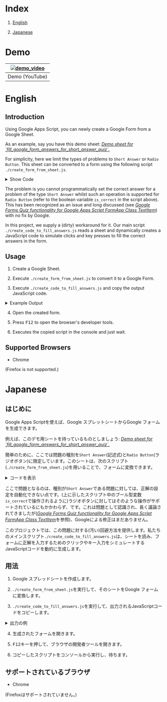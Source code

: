 # Index

1. [English](#english)

2. [Japanese](#japanese)

# Demo

| [![demo_video](https://i.ytimg.com/vi/e1fcszewz98/maxresdefault.jpg)](https://www.youtube.com/watch?v=e1fcszewz98&feature=youtu.be) |
|:-:|
| Demo (YouTube) |

# English 

## Introduction

Using Google Apps Script, you can newly create a Google Form from a Google Sheet.

As an example, say you have this demo sheet: [*Demo sheet for \`fill_google_form_answers_for_short_answer_quiz\`.*](https://docs.google.com/spreadsheets/d/1n4QRk7uA0Q4U_T4oEK3sLEApvdj8qPbHO7ZQRSvhV-A/edit?usp=sharing)

For simplicity, here we limit the types of problems to `Short Answer` or `Radio Button`. This sheet can be converted to a form using the following script `./create_form_from_sheet.js`.

<details>
<summary>Show Code</summary>

```javascript
function createGoogleForm(){

    const sheet_name = 'Problem Data';
    
    const cells = SpreadsheetApp.getActiveSpreadsheet().getSheetByName(sheet_name).getDataRange().getValues();
  
    const form_title = `${cells[2][1]}_${Math.random()}`;
    console.log(`Creating the form [ ${form_title} ]...`);
    const Form = FormApp.create(form_title);

    Form.setDescription(cells[3][1]);
    Form.setIsQuiz(true)

    const num_problems = cells[0][10];
    const problem_start_index = 7;

    for (let i = problem_start_index; i < problem_start_index + num_problems; ++i) {
        
        const problem_type  = cells[i][2];
        const problem_title = cells[i][4];
        const answer        = cells[i][5];

        if (problem_type == 'Short Answer') {

            Form.addTextItem().setTitle(problem_title);

        } else if (problem_type == 'Radio Button') {

            const radio   = Form.addMultipleChoiceItem().setTitle(problem_title);
            const options = [];

            let j = 7;
            while (true) {
                const option = cells[i][j++];
                if (option == '') {
                    break;
                }
                let is_correct = false;
                if (option == answer) {
                    is_correct = true;
                }
                options.push(radio.createChoice(option, is_correct));
            }

            radio.setChoices(options)
            
        }

    }
    
}
```
</details>

The problem is you cannot programmatically set the correct answer for a problem of the type `Short Answer` whilst such an operation is supported for `Radio Button` (refer to the boolean variable `is_correct` in the script above). This has been recognized as an issue and long discussed (see [*Google Forms Quiz functionality for Google Apps Script FormApp Class TextItem*](https://issuetracker.google.com/issues/117437423)) with no fix by Google.

In this project, we supply a (dirty) workaround for it. Our main script `./create_code_to_fill_answers.js` reads a sheet and dynamically creates a JavaScript code to simulate clicks and key presses to fill the correct answers in the form.

## Usage

1. Create a Google Sheet.

2. Execute `./create_form_from_sheet.js` to convert it to a Google Form.

3. Execute `./create_code_to_fill_answers.js` and copy the output JavaScript code.

<details>
<summary>Example Output</summary>

```javascript
(function() {
    'use strict';

    /*-------------------------------------*/

    /* parameters */

    const is_debug_mode = 1;

    /*-------------------------------------*/

    /* functions */

    function q(parent, css_selector) {
        return parent.querySelector(css_selector);
    }

    function qa(parent, css_selector) {
        return parent.querySelectorAll(css_selector);
    }

    function p(x) {
        if (is_debug_mode) {
            console.log(x);
        }
    }

    function sum(array) {
        return array.reduce((a, b) => { return (a + b); }, 0);
    }

    /*-------------------------------------*/

    /* main */

    //closes all cards
    q(document, 'div.freebirdFormeditorViewPageTitleAndDescription').click();

    const tmp = JSON.parse(`[["Which color will you get when you mix red and blue?","What is the name of the highest mountain in Japan?","What is the name of the country which has the largest population?"],["purple","Mt. Fuji","China"]]`);
    const a_problems = tmp[0];
    const a_answers = tmp[1];

    const cards = qa(document, 'div.freebirdFormeditorViewItemcardRoot');

    const s_problems_to_process = new Set();

    for (let card of cards) {

        const e_problem_title = q(card, 'textarea.appsMaterialWizTextinputTextareaInput.exportTextarea');
        const problem = e_problem_title.getAttribute('data-initial-value');
        const problem_index = a_problems.indexOf(problem);

        //You can speed-up the processing by decreasing each element.
        //Too small a value, however, can cause an incomplete result.
        const a_wait_ms = [
            500,
            500,
            500,
        ];

        if (problem_index != -1) {

            s_problems_to_process.add(problem);

            function fillAnswer() {

                console.log(`🔵 Processing the card [ ${problem} ]...`);

                //expands the card
                e_problem_title.click();

                //clicks the 'Answer key' button
                const e_answer_key = q(card, 'div.appsMaterialWizButtonEl.hasIcon.appsMaterialWizButtonPaperbuttonEl.appsMaterialWizButtonPaperbuttonText.appsMaterialWizButtonPaperbuttonTextColored');
                e_answer_key.click();

                let wait_index = -1;

                window.setTimeout(() => {

                    //inputs the answer
                    let e_answer = q(card, 'input.quantumWizTextinputSimpleinputInput.exportInput');
                    e_answer.click();

                    window.setTimeout(() => {

                        e_answer = q(card, 'input.quantumWizTextinputSimpleinputInput.exportInput'); //Re-select is needed here.
                        document.execCommand('insertText', false, a_answers[problem_index]);

                        //clicks the 'Mark all other answers incorrect' button
                        const e_mark_all_other_answers_incorrect = q(card, 'div.quantumWizTogglePapercheckboxEl.appsMaterialWizTogglePapercheckboxCheckbox.docssharedWizToggleLabeledControl.freebirdThemedCheckbox.freebirdMaterialWidgetsToggleLabeledCheckbox');
                        e_mark_all_other_answers_incorrect.click();

                        window.setTimeout(() => {

                            //clicks the 'Done' button
                            let e_done = qa(card, 'span.appsMaterialWizButtonPaperbuttonLabel.quantumWizButtonPaperbuttonLabel.exportLabel');
                            e_done = e_done[e_done.length - 1];
                            e_done.click();

                            console.log('└ Done.');

                            s_problems_to_process.delete(problem);
                            if (s_problems_to_process.size == 0) {
                                console.log('============');
                                console.log(' Completed. ');
                                console.log('============');
                            } else {
                                console.log(`└ ${s_problems_to_process.size} problems left.`);
                            }

                        }, a_wait_ms[++wait_index]);

                    }, a_wait_ms[++wait_index]);

                }, a_wait_ms[++wait_index]);

            }

            window.setTimeout(fillAnswer, problem_index * (sum(a_wait_ms) * 2));

        }

    }

    /*-------------------------------------*/

})();
```
</details>

4. Open the created form.

5. Press <kbd>F12</kbd> to open the browser's developer tools.

6. Executes the copied script in the console and just wait.

## Supported Browsers

- Chrome

(Firefox is not supported.)

# Japanese

## はじめに

Google Apps Scriptを使えば、Google スプレットシートからGoogle フォームを生成できます。

例えば、このデモ用シートを持っているものとしましょう: [*Demo sheet for \`fill_google_form_answers_for_short_answer_quiz\`.*](https://docs.google.com/spreadsheets/d/1n4QRk7uA0Q4U_T4oEK3sLEApvdj8qPbHO7ZQRSvhV-A/edit?usp=sharing)

簡単のために、ここでは問題の種別を`Short Answer`(記述式)と`Radio Button`(ラジオボタン)に限定しています。このシートは、次のスクリプト(`./create_form_from_sheet.js`)を用いることで、フォームに変換できます。

<details>
<summary>コードを表示</summary>

```javascript
function createGoogleForm(){

    const sheet_name = 'Problem Data';
    
    const cells = SpreadsheetApp.getActiveSpreadsheet().getSheetByName(sheet_name).getDataRange().getValues();
  
    const form_title = `${cells[2][1]}_${Math.random()}`;
    console.log(`Creating the form [ ${form_title} ]...`);
    const Form = FormApp.create(form_title);

    Form.setDescription(cells[3][1]);
    Form.setIsQuiz(true)

    const num_problems = cells[0][10];
    const problem_start_index = 7;

    for (let i = problem_start_index; i < problem_start_index + num_problems; ++i) {
        
        const problem_type  = cells[i][2];
        const problem_title = cells[i][4];
        const answer        = cells[i][5];

        if (problem_type == 'Short Answer') {

            Form.addTextItem().setTitle(problem_title);

        } else if (problem_type == 'Radio Button') {

            const radio   = Form.addMultipleChoiceItem().setTitle(problem_title);
            const options = [];

            let j = 7;
            while (true) {
                const option = cells[i][j++];
                if (option == '') {
                    break;
                }
                let is_correct = false;
                if (option == answer) {
                    is_correct = true;
                }
                options.push(radio.createChoice(option, is_correct));
            }

            radio.setChoices(options)
            
        }

    }
    
}
```
</details>

ここで問題となるのは、種別が`Short Answer`である問題に対しては、正解の設定を自動化できない点です。(上に示したスクリプト中のブール型変数`is_correct`で操作されるように)ラジオボタンに対してはそのような操作がサポートされているにもかかわらず、です。これは問題として認識され、長く議論されてきましたが([*Google Forms Quiz functionality for Google Apps Script FormApp Class TextItem*](https://issuetracker.google.com/issues/117437423)を参照)、Googleによる修正はまだありません。

このプロジェクトでは、この問題に対する(汚い)回避方法を提供します。私たちのメインスクリプト`./create_code_to_fill_answers.js`は、シートを読み、フォームに正解を入力するためのクリックやキー入力をシミュレートするJavaScriptコードを動的に生成します。

## 用法

1. Google スプレッドシートを作成します。

2. `./create_form_from_sheet.js`を実行して、そのシートをGoogle フォームに変換します。

3. `./create_code_to_fill_answers.js`を実行して、出力されるJavaScriptコードをコピーします。

<details>
<summary>出力の例</summary>

```javascript
(function() {
    'use strict';

    /*-------------------------------------*/

    /* parameters */

    const is_debug_mode = 1;

    /*-------------------------------------*/

    /* functions */

    function q(parent, css_selector) {
        return parent.querySelector(css_selector);
    }

    function qa(parent, css_selector) {
        return parent.querySelectorAll(css_selector);
    }

    function p(x) {
        if (is_debug_mode) {
            console.log(x);
        }
    }

    function sum(array) {
        return array.reduce((a, b) => { return (a + b); }, 0);
    }

    /*-------------------------------------*/

    /* main */

    //closes all cards
    q(document, 'div.freebirdFormeditorViewPageTitleAndDescription').click();

    const tmp = JSON.parse(`[["Which color will you get when you mix red and blue?","What is the name of the highest mountain in Japan?","What is the name of the country which has the largest population?"],["purple","Mt. Fuji","China"]]`);
    const a_problems = tmp[0];
    const a_answers = tmp[1];

    const cards = qa(document, 'div.freebirdFormeditorViewItemcardRoot');

    const s_problems_to_process = new Set();

    for (let card of cards) {

        const e_problem_title = q(card, 'textarea.appsMaterialWizTextinputTextareaInput.exportTextarea');
        const problem = e_problem_title.getAttribute('data-initial-value');
        const problem_index = a_problems.indexOf(problem);

        //You can speed-up the processing by decreasing each element.
        //Too small a value, however, can cause an incomplete result.
        const a_wait_ms = [
            500,
            500,
            500,
        ];

        if (problem_index != -1) {

            s_problems_to_process.add(problem);

            function fillAnswer() {

                console.log(`🔵 Processing the card [ ${problem} ]...`);

                //expands the card
                e_problem_title.click();

                //clicks the 'Answer key' button
                const e_answer_key = q(card, 'div.appsMaterialWizButtonEl.hasIcon.appsMaterialWizButtonPaperbuttonEl.appsMaterialWizButtonPaperbuttonText.appsMaterialWizButtonPaperbuttonTextColored');
                e_answer_key.click();

                let wait_index = -1;

                window.setTimeout(() => {

                    //inputs the answer
                    let e_answer = q(card, 'input.quantumWizTextinputSimpleinputInput.exportInput');
                    e_answer.click();

                    window.setTimeout(() => {

                        e_answer = q(card, 'input.quantumWizTextinputSimpleinputInput.exportInput'); //Re-select is needed here.
                        document.execCommand('insertText', false, a_answers[problem_index]);

                        //clicks the 'Mark all other answers incorrect' button
                        const e_mark_all_other_answers_incorrect = q(card, 'div.quantumWizTogglePapercheckboxEl.appsMaterialWizTogglePapercheckboxCheckbox.docssharedWizToggleLabeledControl.freebirdThemedCheckbox.freebirdMaterialWidgetsToggleLabeledCheckbox');
                        e_mark_all_other_answers_incorrect.click();

                        window.setTimeout(() => {

                            //clicks the 'Done' button
                            let e_done = qa(card, 'span.appsMaterialWizButtonPaperbuttonLabel.quantumWizButtonPaperbuttonLabel.exportLabel');
                            e_done = e_done[e_done.length - 1];
                            e_done.click();

                            console.log('└ Done.');

                            s_problems_to_process.delete(problem);
                            if (s_problems_to_process.size == 0) {
                                console.log('============');
                                console.log(' Completed. ');
                                console.log('============');
                            } else {
                                console.log(`└ ${s_problems_to_process.size} problems left.`);
                            }

                        }, a_wait_ms[++wait_index]);

                    }, a_wait_ms[++wait_index]);

                }, a_wait_ms[++wait_index]);

            }

            window.setTimeout(fillAnswer, problem_index * (sum(a_wait_ms) * 2));

        }

    }

    /*-------------------------------------*/

})();
```
</details>

4. 生成されたフォームを開きます。

5. <kbd>F12</kbd>キーを押して、ブラウザの開発者ツールを開きます。

6. コピーしたスクリプトをコンソールから実行し、待ちます。

## サポートされているブラウザ

- Chrome

(Firefoxはサポートされていません。)

<!-- vim: set spell: -->

